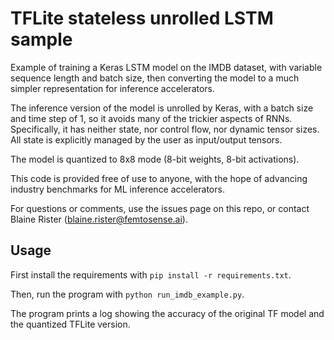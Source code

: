 # TFLite stateless unrolled LSTM sample

Example of training a Keras LSTM model on the IMDB dataset, with variable sequence length and batch size, then converting the model to a much simpler representation for inference accelerators.

The inference version of the model is unrolled by Keras, with a batch size and time step of 1, so it avoids many of the trickier aspects of RNNs. Specifically, it has neither state, nor control flow, nor dynamic tensor sizes. All state is explicitly managed by the user as input/output tensors.

The model is quantized to 8x8 mode (8-bit weights, 8-bit activations).

This code is provided free of use to anyone, with the hope of advancing industry benchmarks for ML inference accelerators.

For questions or comments, use the issues page on this repo, or contact Blaine Rister (blaine.rister@femtosense.ai).

## Usage

First install the requirements with `pip install -r requirements.txt`.

Then, run the program with `python run_imdb_example.py`.

The program prints a log showing the accuracy of the original TF model and the quantized TFLite version.
